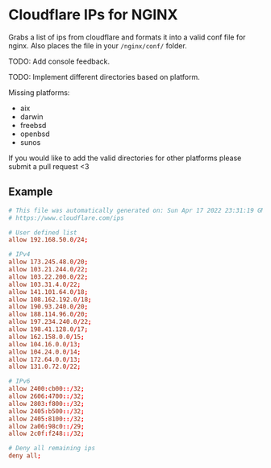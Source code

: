 # Cloudflare IPs for NGINX

Grabs a list of ips from cloudflare and formats it into a valid conf file for nginx. Also places the file in your `/nginx/conf/` folder.

TODO: Add console feedback.

TODO: Implement different directories based on platform.

Missing platforms:

* aix
* darwin
* freebsd
* openbsd
* sunos

If you would like to add the valid directories for other platforms please submit a pull request <3

## Example

```conf
# This file was automatically generated on: Sun Apr 17 2022 23:31:19 GMT-0400 (Eastern Daylight Time)
# https://www.cloudflare.com/ips

# User defined list
allow 192.168.50.0/24;

# IPv4
allow 173.245.48.0/20;
allow 103.21.244.0/22;
allow 103.22.200.0/22;
allow 103.31.4.0/22;
allow 141.101.64.0/18;
allow 108.162.192.0/18;
allow 190.93.240.0/20;
allow 188.114.96.0/20;
allow 197.234.240.0/22;
allow 198.41.128.0/17;
allow 162.158.0.0/15;
allow 104.16.0.0/13;
allow 104.24.0.0/14;
allow 172.64.0.0/13;
allow 131.0.72.0/22;

# IPv6
allow 2400:cb00::/32;
allow 2606:4700::/32;
allow 2803:f800::/32;
allow 2405:b500::/32;
allow 2405:8100::/32;
allow 2a06:98c0::/29;
allow 2c0f:f248::/32;

# Deny all remaining ips
deny all;
```
